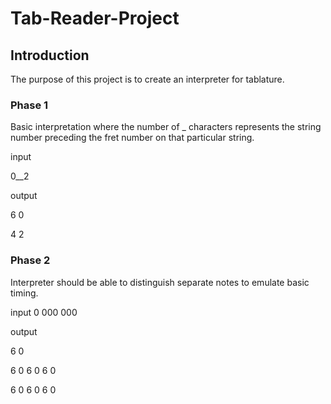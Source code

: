 # Tab-Reader-Project

## Introduction
The purpose of this project is to create an interpreter for tablature.

### Phase 1
Basic interpretation where the number of _ characters represents the
string number preceding the fret number on that particular string.

input 

0__2 

output

6 0

4 2

### Phase 2
Interpreter should be able to distinguish separate notes to emulate
basic timing.

input
0 000 000

output

6 0


6 0
6 0
6 0


6 0
6 0
6 0
